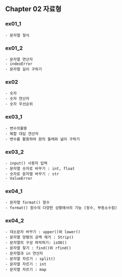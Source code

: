 ## Chapter 02 자료형

### ex01_1
    - 문자열 형식

### ex01_2    
    - 문자열 연산자
    - indexError
    - 문자열 길이 구하기 

### ex02 
    - 숫자 
    - 숫자 연산자 
    - 숫자 우선순위

### ex03_1
    - 변수의활용
    - 복합 대입 연산자 
    - 변수를 활용하여 원의 둘레와 넓이 구하기 

### ex03_2
    - input() 사용자 입력
    - 문자열 숫자로 바꾸기 : int, float
    - 숫자로 문자열 바꾸기 : str
    - ValueError

### ex04_1
    - 문자열 format() 함수 
    - format() 함수의 다양한 상황에서의 기능 (정수, 부동소수점)

### ex04_2
    - 대소문자 바꾸기 : upper()와 lower()
    - 문자열 양평의 공백 제거 : Strip()
    - 문자열의 구성 파악하기: isOO()
    - 문자열 찾기 : find()와 rfind()
    - 문자열과 in 연산자
    - 문자열 자르기 : split()
    - 문자열 자르기 : int
    - 문자열 자르기 : map  


